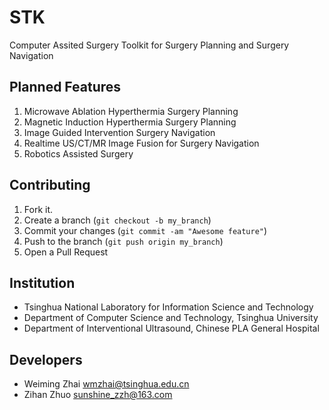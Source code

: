 STK
===
Computer Assited Surgery Toolkit for Surgery Planning and Surgery Navigation


Planned Features
------------

1. Microwave Ablation Hyperthermia Surgery Planning 
2. Magnetic Induction Hyperthermia Surgery Planning 
3. Image Guided Intervention Surgery Navigation
4. Realtime US/CT/MR Image Fusion for Surgery Navigation
5. Robotics Assisted Surgery


Contributing
------------

1. Fork it.
2. Create a branch (`git checkout -b my_branch`)
3. Commit your changes (`git commit -am "Awesome feature"`)
4. Push to the branch (`git push origin my_branch`)
5. Open a Pull Request


Institution
------------
* Tsinghua National Laboratory for Information Science and Technology
* Department of Computer Science and Technology, Tsinghua University
* Department of Interventional Ultrasound, Chinese PLA General Hospital


Developers
------------
* Weiming Zhai  wmzhai@tsinghua.edu.cn
* Zihan Zhuo  sunshine_zzh@163.com
